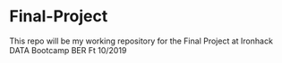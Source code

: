 # Final-Project
This repo will be my working repository for the Final Project at Ironhack DATA Bootcamp BER Ft 10/2019

